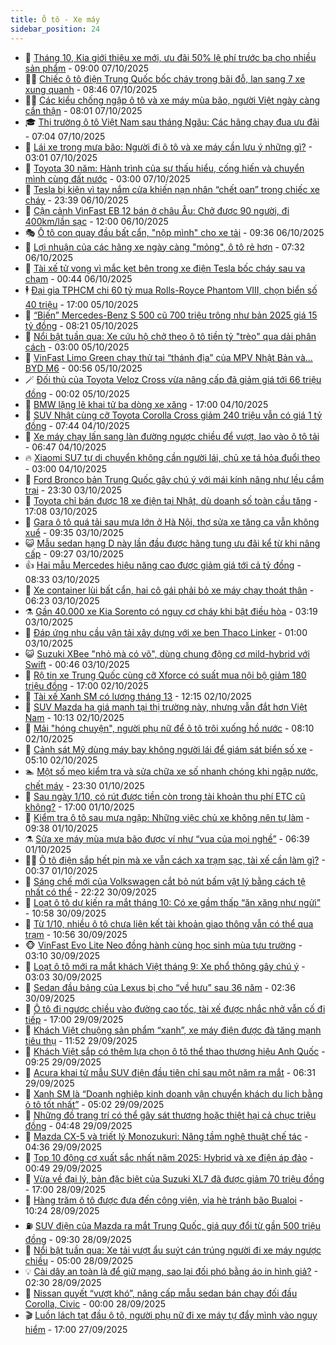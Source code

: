 ```yaml
---
title: Ô tô - Xe máy
sidebar_position: 24
---
```


<!-- dantri-o-to-xe-may:START -->
- 🤡 [Tháng 10, Kia giới thiệu xe mới, ưu đãi 50% lệ phí trước bạ cho nhiều sản phẩm](https://dantri.com.vn/o-to-xe-may/thang-10-kia-gioi-thieu-xe-moi-uu-dai-50-le-phi-truoc-ba-cho-nhieu-san-pham-20251007153916208.htm) - 09:00 07/10/2025
- 🧑‍💻 [Chiếc ô tô điện Trung Quốc bốc cháy trong bãi đỗ, lan sang 7 xe xung quanh](https://dantri.com.vn/o-to-xe-may/chiec-o-to-dien-trung-quoc-boc-chay-trong-bai-do-lan-sang-7-xe-xung-quanh-20251007145115523.htm) - 08:46 07/10/2025
- 🧑‍💻 [Các kiểu chống ngập ô tô và xe máy mùa bão, người Việt ngày càng cẩn thận](https://dantri.com.vn/o-to-xe-may/cac-kieu-chong-ngap-o-to-va-xe-may-mua-bao-nguoi-viet-ngay-cang-can-than-20251007145340879.htm) - 08:01 07/10/2025
- 🎓 [Thị trường ô tô Việt Nam sau tháng Ngâu: Các hãng chạy đua ưu đãi](https://dantri.com.vn/o-to-xe-may/thi-truong-o-to-viet-nam-sau-thang-ngau-cac-hang-chay-dua-uu-dai-20251007121609296.htm) - 07:04 07/10/2025
- 🌊 [Lái xe trong mưa bão: Người đi ô tô và xe máy cần lưu ý những gì?](https://dantri.com.vn/o-to-xe-may/lai-xe-trong-mua-bao-nguoi-di-o-to-va-xe-may-can-luu-y-nhung-gi-20251007095301974.htm) - 03:01 07/10/2025
- 🥷 [Toyota 30 năm: Hành trình của sự thấu hiểu, cống hiến và chuyển mình cùng đất nước](https://dantri.com.vn/o-to-xe-may/toyota-30-nam-hanh-trinh-cua-su-thau-hieu-cong-hien-va-chuyen-minh-cung-dat-nuoc-20251006105643207.htm) - 03:00 07/10/2025
- 🤩 [Tesla bị kiện vì tay nắm cửa khiến nạn nhân “chết oan” trong chiếc xe cháy](https://dantri.com.vn/o-to-xe-may/tesla-bi-kien-vi-tay-nam-cua-khien-nan-nhan-chet-oan-trong-chiec-xe-chay-20251007003153559.htm) - 23:39 06/10/2025
- 🫶 [Cận cảnh VinFast EB 12 bán ở châu Âu: Chở được 90 người, đi 400km/lần sạc](https://dantri.com.vn/o-to-xe-may/can-canh-vinfast-eb-12-ban-o-chau-au-cho-duoc-90-nguoi-di-400kmlan-sac-20251006164923343.htm) - 12:00 06/10/2025
- 🎭 [Ô tô con quay đầu bất cẩn, &quot;nộp mình&quot; cho xe tải](https://dantri.com.vn/o-to-xe-may/o-to-con-quay-dau-bat-can-nop-minh-cho-xe-tai-20251006135435404.htm) - 09:36 06/10/2025
- 🌁 [Lợi nhuận của các hãng xe ngày càng &quot;mỏng&quot;, ô tô rẻ hơn](https://dantri.com.vn/o-to-xe-may/loi-nhuan-cua-cac-hang-xe-ngay-cang-mong-o-to-re-hon-20251006121241714.htm) - 07:32 06/10/2025
- 🦩 [Tài xế tử vong vì mắc kẹt bên trong xe điện Tesla bốc cháy sau va chạm](https://dantri.com.vn/o-to-xe-may/tai-xe-tu-vong-vi-mac-ket-ben-trong-xe-dien-tesla-boc-chay-sau-va-cham-20251005232016409.htm) - 00:44 06/10/2025
- 🕴 [Đại gia TPHCM chi 60 tỷ mua Rolls-Royce Phantom VIII, chọn biển số 40 triệu](https://dantri.com.vn/o-to-xe-may/dai-gia-tphcm-chi-60-ty-mua-rolls-royce-phantom-viii-chon-bien-so-40-trieu-20251005221239090.htm) - 17:00 05/10/2025
- 🎡 [“Biến” Mercedes-Benz S 500 cũ 700 triệu trông như bản 2025 giá 15 tỷ đồng](https://dantri.com.vn/o-to-xe-may/bien-mercedes-benz-s-500-cu-700-trieu-trong-nhu-ban-2025-gia-15-ty-dong-20251005151119968.htm) - 08:21 05/10/2025
- 📝 [Nổi bật tuần qua: Xe cứu hộ chở theo ô tô tiền tỷ &quot;trèo&quot; qua dải phân cách](https://dantri.com.vn/o-to-xe-may/noi-bat-tuan-qua-xe-cuu-ho-cho-theo-o-to-tien-ty-treo-qua-dai-phan-cach-20251005084237823.htm) - 03:00 05/10/2025
- 🧐 [VinFast Limo Green chạy thử tại “thánh địa” của MPV Nhật Bản và… BYD M6](https://dantri.com.vn/o-to-xe-may/vinfast-limo-green-chay-thu-tai-thanh-dia-cua-mpv-nhat-ban-va-byd-m6-20251005075517749.htm) - 00:56 05/10/2025
- 🪄 [Đối thủ của Toyota Veloz Cross vừa nâng cấp đã giảm giá tới 66 triệu đồng](https://dantri.com.vn/o-to-xe-may/doi-thu-cua-toyota-veloz-cross-vua-nang-cap-da-giam-gia-toi-66-trieu-dong-20251005003212560.htm) - 00:02 05/10/2025
- 🧰 [BMW lặng lẽ khai tử ba dòng xe xăng](https://dantri.com.vn/o-to-xe-may/bmw-lang-le-khai-tu-ba-dong-xe-xang-20251004155738266.htm) - 17:00 04/10/2025
- 🚀 [SUV Nhật cùng cỡ Toyota Corolla Cross giảm 240 triệu vẫn có giá 1 tỷ đồng](https://dantri.com.vn/o-to-xe-may/suv-nhat-cung-co-toyota-corolla-cross-giam-240-trieu-van-co-gia-1-ty-dong-20251004102822590.htm) - 07:44 04/10/2025
- 💪 [Xe máy chạy lấn sang làn đường ngược chiều để vượt, lao vào ô tô tải](https://dantri.com.vn/o-to-xe-may/xe-may-chay-lan-sang-lan-duong-nguoc-chieu-de-vuot-lao-vao-o-to-tai-20251004110216688.htm) - 06:47 04/10/2025
- 🔥 [Xiaomi SU7 tự di chuyển không cần người lái, chủ xe tá hỏa đuổi theo](https://dantri.com.vn/o-to-xe-may/xiaomi-su7-tu-di-chuyen-khong-can-nguoi-lai-chu-xe-ta-hoa-duoi-theo-20251003125758206.htm) - 03:00 04/10/2025
- 🐲 [Ford Bronco bản Trung Quốc gây chú ý với mái kính nâng như lều cắm trại](https://dantri.com.vn/o-to-xe-may/ford-bronco-ban-trung-quoc-gay-chu-y-voi-mai-kinh-nang-nhu-leu-cam-trai-20251003153733522.htm) - 23:30 03/10/2025
- 🌋 [Toyota chỉ bán được 18 xe điện tại Nhật, dù doanh số toàn cầu tăng](https://dantri.com.vn/o-to-xe-may/toyota-chi-ban-duoc-18-xe-dien-tai-nhat-du-doanh-so-toan-cau-tang-20251003225412077.htm) - 17:08 03/10/2025
- 🤩 [Gara ô tô quá tải sau mưa lớn ở Hà Nội, thợ sửa xe tăng ca vẫn không xuể](https://dantri.com.vn/o-to-xe-may/gara-o-to-qua-tai-sau-mua-lon-o-ha-noi-tho-sua-xe-tang-ca-van-khong-xue-20251003161210847.htm) - 09:35 03/10/2025
- 😺 [Mẫu sedan hạng D này lần đầu được hãng tung ưu đãi kể từ khi nâng cấp](https://dantri.com.vn/o-to-xe-may/mau-sedan-hang-d-nay-lan-dau-duoc-hang-tung-uu-dai-ke-tu-khi-nang-cap-20251003151554574.htm) - 09:27 03/10/2025
- 👍 [Hai mẫu Mercedes hiệu năng cao được giảm giá tới cả tỷ đồng](https://dantri.com.vn/o-to-xe-may/hai-mau-mercedes-hieu-nang-cao-duoc-giam-gia-toi-ca-ty-dong-20251003121822126.htm) - 08:33 03/10/2025
- 🎃 [Xe container lùi bất cẩn, hai cô gái phải bỏ xe máy chạy thoát thân](https://dantri.com.vn/o-to-xe-may/xe-container-lui-bat-can-hai-co-gai-phai-bo-xe-may-chay-thoat-than-20251003121458215.htm) - 06:23 03/10/2025
- ⚗️ [Gần 40.000 xe Kia Sorento có nguy cơ cháy khi bật điều hòa](https://dantri.com.vn/o-to-xe-may/gan-40000-xe-kia-sorento-co-nguy-co-chay-khi-bat-dieu-hoa-20251003090517280.htm) - 03:19 03/10/2025
- 🦄 [Đáp ứng nhu cầu vận tải xây dựng với xe ben Thaco Linker](https://dantri.com.vn/o-to-xe-may/dap-ung-nhu-cau-van-tai-xay-dung-voi-xe-ben-thaco-linker-20251002120042583.htm) - 01:00 03/10/2025
- 😺 [Suzuki XBee &quot;nhỏ mà có võ&quot;, dùng chung động cơ mild-hybrid với Swift](https://dantri.com.vn/o-to-xe-may/suzuki-xbee-nho-ma-co-vo-dung-chung-dong-co-mild-hybrid-voi-swift-20251003000520193.htm) - 00:46 03/10/2025
- 💼 [Rộ tin xe Trung Quốc cùng cỡ Xforce có suất mua nội bộ giảm 180 triệu đồng](https://dantri.com.vn/o-to-xe-may/ro-tin-xe-trung-quoc-cung-co-xforce-co-suat-mua-noi-bo-giam-180-trieu-dong-20251002123402253.htm) - 17:00 02/10/2025
- 💃 [Tài xế Xanh SM có lương tháng 13](https://dantri.com.vn/o-to-xe-may/tai-xe-xanh-sm-co-luong-thang-13-20251002184522462.htm) - 12:15 02/10/2025
- 🚀 [SUV Mazda hạ giá mạnh tại thị trường này, nhưng vẫn đắt hơn Việt Nam](https://dantri.com.vn/o-to-xe-may/suv-mazda-ha-gia-manh-tai-thi-truong-nay-nhung-van-dat-hon-viet-nam-20251002135512541.htm) - 10:13 02/10/2025
- 🤩 [Mải &quot;hóng chuyện&quot;, người phụ nữ để ô tô trôi xuống hồ nước](https://dantri.com.vn/o-to-xe-may/mai-hong-chuyen-nguoi-phu-nu-de-o-to-troi-xuong-ho-nuoc-20251002131615088.htm) - 08:10 02/10/2025
- 💪 [Cảnh sát Mỹ dùng máy bay không người lái để giám sát biển số xe](https://dantri.com.vn/o-to-xe-may/canh-sat-my-dung-may-bay-khong-nguoi-lai-de-giam-sat-bien-so-xe-20251002100342472.htm) - 05:10 02/10/2025
- 🏊 [Một số mẹo kiểm tra và sửa chữa xe số nhanh chóng khi ngập nước, chết máy](https://dantri.com.vn/o-to-xe-may/mot-so-meo-kiem-tra-va-sua-chua-xe-so-nhanh-chong-khi-ngap-nuoc-chet-may-20251001145954628.htm) - 23:30 01/10/2025
- 💄 [Sau ngày 1/10, có rút được tiền còn trong tài khoản thu phí ETC cũ không?](https://dantri.com.vn/o-to-xe-may/sau-ngay-110-co-rut-duoc-tien-con-trong-tai-khoan-thu-phi-etc-cu-khong-20251001225113241.htm) - 17:00 01/10/2025
- 👺 [Kiểm tra ô tô sau mưa ngập: Những việc chủ xe không nên tự làm](https://dantri.com.vn/o-to-xe-may/kiem-tra-o-to-sau-mua-ngap-nhung-viec-chu-xe-khong-nen-tu-lam-20251001121844508.htm) - 09:38 01/10/2025
- ⚗️ [Sửa xe máy mùa mưa bão được ví như “vua của mọi nghề”](https://dantri.com.vn/o-to-xe-may/sua-xe-may-mua-mua-bao-duoc-vi-nhu-vua-cua-moi-nghe-20251001130926764.htm) - 06:39 01/10/2025
- 🧑‍🏫 [Ô tô điện sắp hết pin mà xe vẫn cách xa trạm sạc, tài xế cần làm gì?](https://dantri.com.vn/o-to-xe-may/o-to-dien-sap-het-pin-ma-xe-van-cach-xa-tram-sac-tai-xe-can-lam-gi-20251001000058985.htm) - 00:37 01/10/2025
- 🦒 [Sáng chế mới của Volkswagen cắt bỏ nút bấm vật lý bằng cách tệ nhất có thể](https://dantri.com.vn/o-to-xe-may/sang-che-moi-cua-volkswagen-cat-bo-nut-bam-vat-ly-bang-cach-te-nhat-co-the-20250930194347359.htm) - 22:22 30/09/2025
- 🐘 [Loạt ô tô dự kiến ra mắt tháng 10: Có xe gầm thấp “ăn xăng như ngửi”](https://dantri.com.vn/o-to-xe-may/loat-o-to-du-kien-ra-mat-thang-10-co-xe-gam-thap-an-xang-nhu-ngui-20250930162353167.htm) - 10:58 30/09/2025
- 🧠 [Từ 1/10, nhiều ô tô chưa liên kết tài khoản giao thông vẫn có thể qua trạm](https://dantri.com.vn/o-to-xe-may/tu-110-nhieu-o-to-chua-lien-ket-tai-khoan-giao-thong-van-co-the-qua-tram-20250930161012708.htm) - 10:56 30/09/2025
- 🐵 [VinFast Evo Lite Neo đồng hành cùng học sinh mùa tựu trường](https://dantri.com.vn/o-to-xe-may/vinfast-evo-lite-neo-dong-hanh-cung-hoc-sinh-mua-tuu-truong-20250930095319680.htm) - 03:10 30/09/2025
- 🤭 [Loạt ô tô mới ra mắt khách Việt tháng 9: Xe phổ thông gây chú ý](https://dantri.com.vn/o-to-xe-may/loat-o-to-moi-ra-mat-khach-viet-thang-9-xe-pho-thong-gay-chu-y-20250930095340104.htm) - 03:03 30/09/2025
- 🤠 [Sedan đầu bảng của Lexus bị cho “về hưu” sau 36 năm](https://dantri.com.vn/o-to-xe-may/sedan-dau-bang-cua-lexus-bi-cho-ve-huu-sau-36-nam-20250930093619015.htm) - 02:36 30/09/2025
- 🫶 [Ô tô đi ngược chiều vào đường cao tốc, tài xế được nhắc nhở vẫn cố đi tiếp](https://dantri.com.vn/o-to-xe-may/o-to-di-nguoc-chieu-vao-duong-cao-toc-tai-xe-duoc-nhac-nho-van-co-di-tiep-20250929222757214.htm) - 17:00 29/09/2025
- 🚀 [Khách Việt chuộng sản phẩm “xanh”, xe máy điện được đà tăng mạnh tiêu thụ](https://dantri.com.vn/o-to-xe-may/khach-viet-chuong-san-pham-xanh-xe-may-dien-duoc-da-tang-manh-tieu-thu-20250929144155322.htm) - 11:52 29/09/2025
- 🎊 [Khách Việt sắp có thêm lựa chọn ô tô thể thao thương hiệu Anh Quốc](https://dantri.com.vn/o-to-xe-may/khach-viet-sap-co-them-lua-chon-o-to-the-thao-thuong-hieu-anh-quoc-20250929125644355.htm) - 09:25 29/09/2025
- 🦄 [Acura khai tử mẫu SUV điện đầu tiên chỉ sau một năm ra mắt](https://dantri.com.vn/o-to-xe-may/acura-khai-tu-mau-suv-dien-dau-tien-chi-sau-mot-nam-ra-mat-20250929083907583.htm) - 06:31 29/09/2025
- 🥷 [Xanh SM là “Doanh nghiệp kinh doanh vận chuyển khách du lịch bằng ô tô tốt nhất”](https://dantri.com.vn/o-to-xe-may/xanh-sm-la-doanh-nghiep-kinh-doanh-van-chuyen-khach-du-lich-bang-o-to-tot-nhat-20250929114733352.htm) - 05:02 29/09/2025
- 🦏 [Những đồ trang trí có thể gây sát thương hoặc thiệt hại cả chục triệu đồng](https://dantri.com.vn/o-to-xe-may/nhung-do-trang-tri-co-the-gay-sat-thuong-hoac-thiet-hai-ca-chuc-trieu-dong-20250929110631644.htm) - 04:48 29/09/2025
- 🤗 [Mazda CX-5 và triết lý Monozukuri: Nâng tầm nghệ thuật chế tác](https://dantri.com.vn/o-to-xe-may/mazda-cx-5-va-triet-ly-monozukuri-nang-tam-nghe-thuat-che-tac-20250929113238213.htm) - 04:36 29/09/2025
- 🐲 [Top 10 động cơ xuất sắc nhất năm 2025: Hybrid và xe điện áp đảo](https://dantri.com.vn/o-to-xe-may/top-10-dong-co-xuat-sac-nhat-nam-2025-hybrid-va-xe-dien-ap-dao-20250928231729540.htm) - 00:49 29/09/2025
- 🤭 [Vừa về đại lý, bản đặc biệt của Suzuki XL7 đã được giảm 70 triệu đồng](https://dantri.com.vn/o-to-xe-may/vua-ve-dai-ly-ban-dac-biet-cua-suzuki-xl7-da-duoc-giam-70-trieu-dong-20250928133231564.htm) - 17:00 28/09/2025
- 🐻 [Hàng trăm ô tô được đưa đến công viên, vỉa hè tránh bão Bualoi](https://dantri.com.vn/o-to-xe-may/hang-tram-o-to-duoc-dua-den-cong-vien-via-he-tranh-bao-bualoi-20250928155012433.htm) - 10:24 28/09/2025
- ⛽️ [SUV điện của Mazda ra mắt Trung Quốc, giá quy đổi từ gần 500 triệu đồng](https://dantri.com.vn/o-to-xe-may/suv-dien-cua-mazda-ra-mat-trung-quoc-gia-quy-doi-tu-gan-500-trieu-dong-20250928142044199.htm) - 09:30 28/09/2025
- 🫣 [Nổi bật tuần qua: Xe tải vượt ẩu suýt cán trúng người đi xe máy ngược chiều](https://dantri.com.vn/o-to-xe-may/noi-bat-tuan-qua-xe-tai-vuot-au-suyt-can-trung-nguoi-di-xe-may-nguoc-chieu-20250928065157128.htm) - 05:00 28/09/2025
- 💡 [Cài dây an toàn là để giữ mạng, sao lại đối phó bằng áo in hình giả?](https://dantri.com.vn/o-to-xe-may/cai-day-an-toan-la-de-giu-mang-sao-lai-doi-pho-bang-ao-in-hinh-gia-20250928012857462.htm) - 02:30 28/09/2025
- 💪 [Nissan quyết “vượt khó”, nâng cấp mẫu sedan bán chạy đối đầu Corolla, Civic](https://dantri.com.vn/o-to-xe-may/nissan-quyet-vuot-kho-nang-cap-mau-sedan-ban-chay-doi-dau-corolla-civic-20250927225727674.htm) - 00:00 28/09/2025
- 🎬 [Luồn lách tạt đầu ô tô, người phụ nữ đi xe máy tự đẩy mình vào nguy hiểm](https://dantri.com.vn/o-to-xe-may/luon-lach-tat-dau-o-to-nguoi-phu-nu-di-xe-may-tu-day-minh-vao-nguy-hiem-20250927130246966.htm) - 17:00 27/09/2025<!-- dantri-o-to-xe-may:END -->
